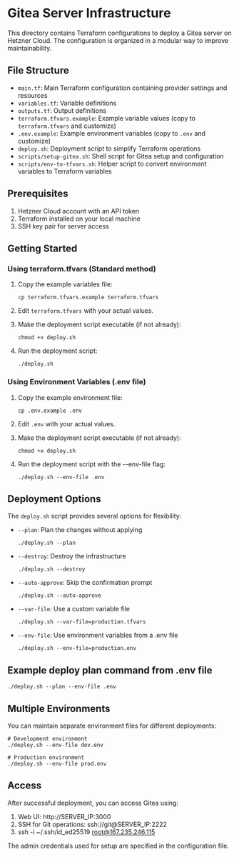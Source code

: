 # Gitea Server Infrastructure

This directory contains Terraform configurations to deploy a Gitea server on Hetzner Cloud. The configuration is organized in a modular way to improve maintainability.

## File Structure

- `main.tf`: Main Terraform configuration containing provider settings and resources
- `variables.tf`: Variable definitions
- `outputs.tf`: Output definitions
- `terraform.tfvars.example`: Example variable values (copy to `terraform.tfvars` and customize)
- `.env.example`: Example environment variables (copy to `.env` and customize)
- `deploy.sh`: Deployment script to simplify Terraform operations
- `scripts/setup-gitea.sh`: Shell script for Gitea setup and configuration
- `scripts/env-to-tfvars.sh`: Helper script to convert environment variables to Terraform variables

## Prerequisites

1. Hetzner Cloud account with an API token
2. Terraform installed on your local machine
3. SSH key pair for server access

## Getting Started

### Using terraform.tfvars (Standard method)

1. Copy the example variables file:
   ```
   cp terraform.tfvars.example terraform.tfvars
   ```

2. Edit `terraform.tfvars` with your actual values.

3. Make the deployment script executable (if not already):
   ```
   chmod +x deploy.sh
   ```

4. Run the deployment script:
   ```
   ./deploy.sh
   ```

### Using Environment Variables (.env file)

1. Copy the example environment file:
   ```
   cp .env.example .env
   ```

2. Edit `.env` with your actual values.

3. Make the deployment script executable (if not already):
   ```
   chmod +x deploy.sh
   ```

4. Run the deployment script with the --env-file flag:
   ```
   ./deploy.sh --env-file .env
   ```

## Deployment Options

The `deploy.sh` script provides several options for flexibility:

- `--plan`: Plan the changes without applying
   ```
   ./deploy.sh --plan
   ```

- `--destroy`: Destroy the infrastructure
   ```
   ./deploy.sh --destroy
   ```

- `--auto-approve`: Skip the confirmation prompt
   ```
   ./deploy.sh --auto-approve
   ```

- `--var-file`: Use a custom variable file
   ```
   ./deploy.sh --var-file=production.tfvars
   ```

- `--env-file`: Use environment variables from a .env file
   ```
   ./deploy.sh --env-file=production.env
   ```

## Example deploy plan command from .env file

```
./deploy.sh --plan --env-file .env
```

## Multiple Environments

You can maintain separate environment files for different deployments:

```
# Development environment
./deploy.sh --env-file dev.env

# Production environment
./deploy.sh --env-file prod.env
```

## Access

After successful deployment, you can access Gitea using:

1. Web UI: http://SERVER_IP:3000
2. SSH for Git operations: ssh://git@SERVER_IP:2222
3. ssh -i ~/.ssh/id_ed25519 root@167.235.246.115

The admin credentials used for setup are specified in the configuration file. 